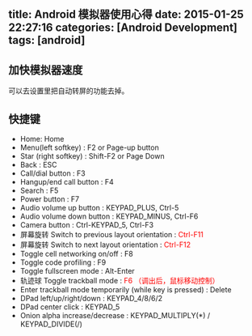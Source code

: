 title: Android 模拟器使用心得
date: 2015-01-25 22:27:16
categories: [Android Development]
tags: [android]
---

## 加快模拟器速度
可以去设置里把自动转屏的功能去掉。

## 快捷键

* Home: Home
* Menu(left softkey) : F2 or Page-up button
* Star (right softkey) : Shift-F2 or Page Down
* Back : ESC
* Call/dial button : F3 
* Hangup/end call button : F4 
* Search : F5 
* Power button : F7 
* Audio volume up button : KEYPAD_PLUS, Ctrl-5 
* Audio volume down button : KEYPAD_MINUS, Ctrl-F6 
* Camera button : Ctrl-KEYPAD_5, Ctrl-F3 
* 屏幕旋转 Switch to previous layout orientation : <font color="#ff0000">Ctrl-F11</font> 
* 屏幕旋转 Switch to next layout orientation : <font color="#ff0000">Ctrl-F12</font> 
* Toggle cell networking on/off : F8 
* Toggle code profiling : F9 
* Toggle fullscreen mode : Alt-Enter 
* 轨迹球 Toggle trackball mode : <font color="#ff0000">F6 （调出后，鼠标移动控制）</font>
* Enter trackball mode temporarily (while key is pressed) : Delete 
* DPad left/up/right/down : KEYPAD_4/8/6/2 
* DPad center click : KEYPAD_5 
* Onion alpha increase/decrease : KEYPAD_MULTIPLY(*) / KEYPAD_DIVIDE(/)

